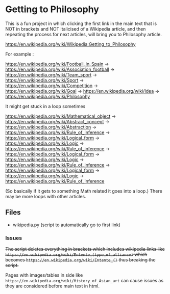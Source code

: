 # Getting to Philosophy
This is a fun project in which clicking the first link in the main text that is NOT in brackets and NOT italicised of a Wikipedia article, and then repeating the process for next articles, will bring you to Philosophy article.

https://en.wikipedia.org/wiki/Wikipedia:Getting_to_Philosophy

For example :

https://en.wikipedia.org/wiki/Football_in_Spain ->
https://en.wikipedia.org/wiki/Association_football ->
https://en.wikipedia.org/wiki/Team_sport ->
https://en.wikipedia.org/wiki/Sport ->
https://en.wikipedia.org/wiki/Competition ->
https://en.wikipedia.org/wiki/Goal ->
https://en.wikipedia.org/wiki/Idea ->
https://en.wikipedia.org/wiki/Philosophy

It might get stuck in a loop sometimes

https://en.wikipedia.org/wiki/Mathematical_object ->
https://en.wikipedia.org/wiki/Abstract_concept ->
https://en.wikipedia.org/wiki/Abstraction ->
https://en.wikipedia.org/wiki/Rule_of_inference ->
https://en.wikipedia.org/wiki/Logical_form ->
https://en.wikipedia.org/wiki/Logic -> 
https://en.wikipedia.org/wiki/Rule_of_inference ->
https://en.wikipedia.org/wiki/Logical_form ->
https://en.wikipedia.org/wiki/Logic ->
https://en.wikipedia.org/wiki/Rule_of_inference ->
https://en.wikipedia.org/wiki/Logical_form ->
https://en.wikipedia.org/wiki/Logic ->
https://en.wikipedia.org/wiki/Rule_of_inference

(So basically if it gets to something Math related it goes into a loop.)
There may be more loops with other articles.

## Files
* wikipedia.py (script to automatically go to first link)

### Issues
~~The script deletes everything in brackets which includes wikipedia links like `https://en.wikipedia.org/wiki/Entente_(type_of_alliance)` which becomes `https://en.wikipedia.org/wiki/Entente_()` thus breaking the script.~~

Pages with images/tables in side like `https://en.wikipedia.org/wiki/History_of_Asian_art` can cause issues as they are considered before main text in html.
